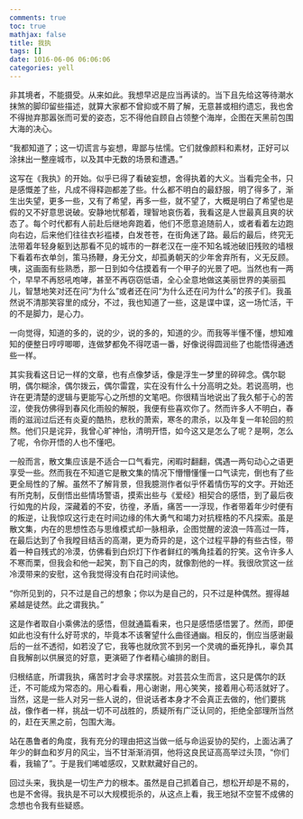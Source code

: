 ```yaml
---
comments: true
toc: true
mathjax: false
title: 我执
tags: []
date: 1016-06-06 06:06:06
categories: yell
---
```


非其境者，不能摄受。从来如此。我想早迟是应当再读的。当下且先给这等待潮水抹煞的脚印留些描述，就算大家都不曾抑或不屑了解，无意甚或相约遗忘，我也舍不得抛弃那嚣张而可爱的姿态，忘不得他自顾自占领整个海岸，企图在天黑前包围大海的决心。

“我都知道了；这一切谎言与妄想，卑鄙与怯懦。它们就像颜料和素材，正好可以涂抹出一整座城市，以及其中无数的场景和遭遇。”

这写在《我执》的开始。似乎已得了看破妄想，舍得执着的大义。当看完全书，只是感慨差了些，凡成不得释迦都差了些。什么都不明白的最舒服，明了得多了，渐生出失望，更多一些，又有了希望，再多一些，就不望了，大概是明白了希望也是假的又不好意思说破。安静地忧郁着，理智地哀伤着，我看这是人世最真且爽的状态了。每个时代都有人前赴后继地奔跑着，他们不愿意追随前人，或者看着左边跑向右边，后来他们往往衣衫褴褛，白发苍苍，在街角迷了路。最后的最后，终究无法带着年轻身躯到达那看不见的城市的一群老汉在一座不知名城池破旧残败的墙根下看着布衣单剑，策马扬鞭，身无分文，却孤勇朝天的少年舍弃所有，义无反顾。咦，这画面有些熟悉，那一日到如今估摸着有一个甲子的光景了吧。当然也有一两个，早早不再怒吼咆哮，甚至不再窃窃低语，全心全意地做这美丽世界的美丽孤儿，智慧地笑对还在问“为什么”或者还在问“为什么还在问为什么”的孩子们。我虽然说不清那笑容里的成分，不过，我也知道了一些，这是谍中谍，这一场忙活，干的不是脚力，是心力。

一向觉得，知道的多的，说的少，说的多的，知道的少。而我等半懂不懂，想知难知的便整日哼哼唧唧，连做梦都免不得呓语一番，好像说得圆润些了也能悟得通透些一样。

其实我看这日记一样的文章，也有点像梦话，像是浮生一梦里的碎碎念。偶尔聪明，偶尔糊涂，偶尔拨云，偶尔雷霆，实在没有什么十分高明之处。若说高明，也许在更清楚的逻辑与更能写心之所想的文笔吧。你很精当地说出了我久郁于心的苦涩，使我仿佛得到春风化雨般的解脱，我便有些喜欢你了。然而许多人不明白，春雨的滋润过后还有炎夏的酷热，悲秋的萧索，寒冬的肃杀，以及年复一年轮回的煎熬。他们只是诧异，我曾心旷神怡，清明开悟，如今这又是怎么了呢？是啊，怎么了呢，令你开悟的人也不懂吧。

一般而言，散文集应该是不适合一口气看完，闲暇时翻翻，偶遇一两句动心之语更享受一些。然而我在不知道它是散文集的情况下懵懵懂懂一口气读完，倒也有了些更全局性的了解。虽然不了解背景，但我臆测作者似乎怀着情伤写的文字。开始还有所克制，反倒悟出些情场警语，摸索出些与《爱经》相契合的感悟，到了最后夜行如鬼的片段，深藏着的不安，彷徨，矛盾，痛苦一一浮现，作者带着年少时便有的叛逆，让我惊叹这行走在时间边缘的伟大勇气和竭力对抗桎梏的不凡探索。虽是散文集，内在的思想性态与思维模式却一脉相承，企图觉醒的波浪一阵高过一阵，在最后达到了令我瞠目结舌的高潮，更为奇异的是，这个过程平静的有些古怪，带着一种自残式的冷漠，仿佛看到白炽灯下作者鲜红的嘴角挂着的狞笑。这令许多人不寒而栗，但我会和他一起笑，割下自己的肉，就像割他的一样。我很欣赏这一丝冷漠带来的安慰，这令我觉得没有白花时间读他。

“你所见到的，只不过是自己的想象；你以为是自己的，只不过是种偶然。握得越紧越是徒然。此之谓我执。”

这是作者取自小乘佛法的感悟，但就通篇看来，也只是感悟感悟罢了。然而，即便如此也没有什么好苛求的，毕竟本不该奢望什么曲径通幽。相反的，倒应当感谢最后的一丝不透彻，如若没了它，我等也就欣赏不到另一个灵魂的垂死挣扎，辜负其自我解剖以供展览的好意，更演砸了作者精心编排的剧目。

归根结底，所谓我执，痛苦时才会寻求摆脱。对芸芸众生而言，这只是偶尔的跃迁，不可能成为常态的。用心看看，用心谢谢，用心笑笑，接着用心苟活就好了。当然，这是一些人对另一些人说的，但说话者本身才不会真正去做的，他们要挑战，像作者一样，挑战一切不可战胜的，质疑所有广泛认同的，拒绝全部理所当然的，赶在天黑之前，包围大海。

站在愚鲁者的角度，我有充分的理由把这当做一纸与命运妥协的契约，上面沾满了年少的鲜血和岁月的风尘，当不甘渐渐消弭，他将这良民证高高举过头顶，“你们看，我输了”。于是我们唏嘘感叹，又默默藏好自己的。

回过头来，我执是一切生产力的根本。虽然是自己抓着自己，想松开却是不易的，也是不舍得。我执是不可以大规模扼杀的，从这点上看，我王地狱不空誓不成佛的念想也令我有些疑惑。

